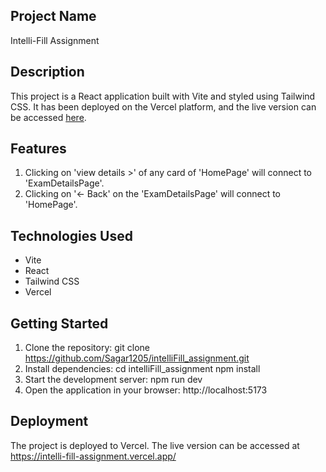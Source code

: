 ## Project Name

Intelli-Fill Assignment

## Description

This project is a React application built with Vite and styled using Tailwind CSS. It has been deployed on the Vercel platform, and the live version can be accessed [here](https://intelli-fill-assignment.vercel.app/).

## Features

1. Clicking on 'view details >' of any card of 'HomePage' will connect to 'ExamDetailsPage'.
2. Clicking on '<- Back' on the 'ExamDetailsPage' will connect to 'HomePage'.

## Technologies Used

- Vite
- React
- Tailwind CSS
- Vercel

## Getting Started

1. Clone the repository:
      git clone https://github.com/Sagar1205/intelliFill_assignment.git
 2. Install dependencies:
      cd intelliFill_assignment
      npm install
3. Start the development server:
      npm run dev
5. Open the application in your browser: http://localhost:5173

## Deployment
The project is deployed to Vercel. The live version can be accessed at https://intelli-fill-assignment.vercel.app/
